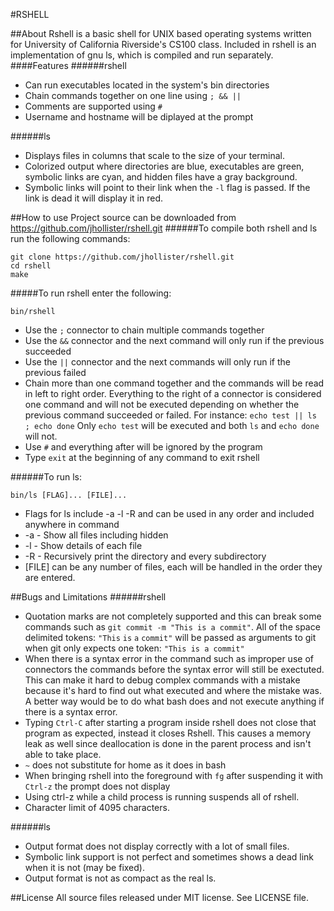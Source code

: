 #RSHELL

##About
Rshell is a basic shell for UNIX based operating systems written for University of California Riverside's CS100 class. Included in rshell is an implementation of gnu ls, which is compiled and run separately.
####Features
######rshell
* Can run executables located in the system's bin directories
* Chain commands together on one line using `; && ||`
* Comments are supported using `#`
* Username and hostname will be diplayed at the prompt

######ls
* Displays files in columns that scale to the size of your terminal.
* Colorized output where directories are blue, executables are green, symbolic links are cyan, and hidden files have a gray background.
* Symbolic links will point to their link when the `-l` flag is passed. If the link is dead it will display it in red.

##How to use
Project source can be downloaded from https://github.com/jhollister/rshell.git
######To compile both rshell and ls run the following commands:
```
git clone https://github.com/jhollister/rshell.git
cd rshell
make
```
#####To run rshell enter the following:
```
bin/rshell
```

* Use the `;` connector to chain multiple commands together
* Use the `&&` connector and the next command will only run if the previous succeeded
* Use the `||` connector and the next commands will only run if the previous failed
* Chain more than one command together and the commands will be read in left to right order. Everything to the right of a connector is considered one command and will not be executed depending on whether the previous command succeeded or failed. For instance: `echo test || ls ; echo done`  Only `echo test` will be executed and both `ls` and `echo done` will not.
* Use `#` and everything after will be ignored by the program
* Type `exit` at the beginning of any command to exit rshell

######To run ls:
```
bin/ls [FLAG]... [FILE]...
```
* Flags for ls include -a -l -R and can be used in any order and included anywhere in command
* -a  - Show all files including hidden
* -l  - Show details of each file
* -R  - Recursively print the directory and every subdirectory
* [FILE] can be any number of files, each will be handled in the order they are entered.


##Bugs and Limitations
######rshell
* Quotation marks are not completely supported and this can break some commands such as `git commit -m "This is a commit"`. All of the space delimited tokens: `"This` `is` `a` `commit"` will be passed as arguments to git when git only expects one token: `"This is a commit"`
* When there is a syntax error in the command such as improper use of connectors the commands before the syntax error will still be exectuted. This can make it hard to debug complex commands with a mistake because it's hard to find out what executed and where the mistake was. A better way would be to do what bash does and not execute anything if there is a syntax error.
* Typing `Ctrl-C` after starting a program inside rshell does not close that program as expected, instead it closes Rshell. This  causes a memory leak as well since deallocation is done in the parent process and isn't able to take place.
* `~` does not substitute for home as it does in bash
* When bringing rshell into the foreground with `fg` after suspending it with `Ctrl-z` the prompt does not display
* Using ctrl-z while a child process is running suspends all of rshell.
* Character limit of 4095 characters.

######ls
* Output format does not display correctly with a lot of small files.
* Symbolic link support is not perfect and sometimes shows a dead link when it is not (may be fixed).
* Output format is not as compact as the real ls.

##License
All source files released under MIT license. See LICENSE file.


